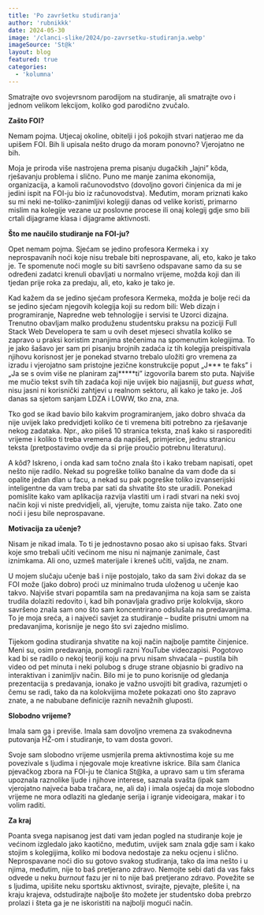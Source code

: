 ```yaml
---
title: 'Po završetku studiranja'
author: 'rubnikkk'
date: 2024-05-30
image: '/clanci-slike/2024/po-zavrsetku-studiranja.webp'
imageSource: 'St@k'
layout: blog
featured: true
categories:
  - 'kolumna'
---
```


Smatrajte ovo svojevrsnom parodijom na studiranje, ali smatrajte ovo i jednom velikom lekcijom, koliko god parodično zvučalo.

**Zašto FOI?**

Nemam pojma. Utjecaj okoline, obitelji i još pokojih stvari natjerao me da upišem FOI. Bih li upisala nešto drugo da moram ponovno? Vjerojatno ne bih.

Moja je priroda više nastrojena prema pisanju dugačkih „lajni” kȏda, rješavanju problema i slično. Puno me manje zanima ekonomija, organizacija, a kamoli računovodstvo (dovoljno govori činjenica da mi je jedini ispit na FOI-ju bio iz računovodstva). Međutim, moram priznati kako su mi neki ne-toliko-zanimljivi kolegiji danas od velike koristi, primarno mislim na kolegije vezane uz poslovne procese ili onaj kolegij gdje smo bili crtali dijagrame klasa i dijagrame aktivnosti.

**Što me naučilo studiranje na FOI-ju?**

Opet nemam pojma. Sjećam se jedino profesora Kermeka i xy neprospavanih noći koje nisu trebale biti neprospavane, ali, eto, kako je tako je. Te spomenute noći mogle su biti savršeno odspavane samo da su se određeni zadatci krenuli obavljati u normalno vrijeme, možda koji dan ili tjedan prije roka za predaju, ali, eto, kako je tako je. 

Kad kažem da se jedino sjećam profesora Kermeka, možda je bolje reći da se jedino sjećam njegovih kolegija koji su redom bili: Web dizajn i programiranje, Napredne web tehnologije i servisi te Uzorci dizajna. Trenutno obavljam malko produženu studentsku praksu na poziciji Full Stack Web Developera te sam u ovih deset mjeseci shvatila koliko se zapravo u praksi koristim znanjima stečenima na spomenutim kolegijima. To je jako šašavo jer sam pri pisanju brojnih zadaća iz tih kolegija preispitivala njihovu korisnost jer je ponekad stvarno trebalo uložiti gro vremena za izradu i vjerojatno sam pristojne jezične konstrukcije poput „J\*\*\* te faks” i „Ja se s ovim više ne planiram zaj\*\*\*\*\*ti” izgovorila barem sto puta. Najviše me mučio tekst svih tih zadaća koji nije uvijek bio najjasniji, *but guess what*, nisu jasni ni korisnički zahtjevi u realnom sektoru, ali kako je tako je. Još danas sa sjetom sanjam LDZA i LOWW, tko zna, zna. 

Tko god se ikad bavio bilo kakvim programiranjem, jako dobro shvaća da nije uvijek lako predvidjeti koliko će ti vremena biti potrebno za rješavanje nekog zadataka. Npr., ako pišeš 10 stranica teksta, znaš kako si rasporediti vrijeme i koliko ti treba vremena da napišeš, primjerice, jednu stranicu teksta (pretpostavimo ovdje da si prije proučio potrebnu literaturu). 

A kȏd? Iskreno, i onda kad sam točno znala što i kako trebam napisati, opet nešto nije radilo. Nekad su pogreške toliko banalne da vam dođe da si opalite jedan dlan u facu, a nekad su pak pogreške toliko izvanserijski inteligentne da vam treba par sati da shvatite što ste uradili. Ponekad pomislite kako vam aplikacija razvija vlastiti um i radi stvari na neki svoj način koji vi niste predvidjeli, ali, vjerujte, tomu zaista nije tako. Zato one noći i jesu bile neprospavane.

**Motivacija za učenje?**

Nisam je nikad imala. To ti je jednostavno posao ako si upisao faks. Stvari koje smo trebali učiti većinom me nisu ni najmanje zanimale, čast iznimkama. Ali ono, uzmeš materijale i kreneš učiti, valjda, ne znam. 

U mojem slučaju učenje baš i nije postojalo, tako da sam živi dokaz da se FOI može (jako dobro) proći uz minimalno truda uloženog u učenje kao takvo. Najviše stvari popamtila sam na predavanjima na koja sam se zaista trudila dolaziti redovito i, kad bih ponavljala gradivo prije kolokvija, skoro savršeno znala sam ono što sam koncentrirano odslušala na predavanjima. To je moja sreća, a i najveći savjet za studiranje – budite prisutni umom na predavanjima, korisnije je nego što svi zajedno mislimo.

Tijekom godina studiranja shvatite na koji način najbolje pamtite činjenice. Meni su, osim predavanja, pomogli razni YouTube videozapisi. Pogotovo kad bi se radilo o nekoj teoriji koju na prvu nisam shvaćala – pustila bih video od pet minuta i neki polubog s druge strane objasnio bi gradivo na interaktivan i zanimljiv način. Bilo mi je to puno korisnije od gledanja prezentacija s predavanja, ionako je važno usvojiti bit gradiva, razumjeti o čemu se radi, tako da na kolokvijima možete pokazati ono što zapravo znate, a ne nabubane definicije raznih nevažnih gluposti.

**Slobodno vrijeme?**

Imala sam ga i previše. Imala sam dovoljno vremena za svakodnevna putovanja HŽ-om i studiranje, to vam dosta govori.

Svoje sam slobodno vrijeme usmjerila prema aktivnostima koje su me povezivale s ljudima i njegovale moje kreativne iskrice. Bila sam članica pjevačkog zbora na FOI-ju te članica St@ka, a upravo sam u tim sferama upoznala raznolike ljude i njihove interese, saznala svašta (ipak sam vjerojatno najveća baba tračara, ne, ali da) i imala osjećaj da moje slobodno vrijeme ne mora odlaziti na gledanje serija i igranje videoigara, makar i to volim raditi.

**Za kraj**

Poanta svega napisanog jest dati vam jedan pogled na studiranje koje je većinom izgledalo jako kaotično, međutim, uvijek sam znala gdje sam i kako stojim s kolegijima, koliko mi bodova nedostaje za neku ocjenu i slično. Neprospavane noći dio su gotovo svakog studiranja, tako da ima nešto i u njima, međutim, nije to baš pretjerano zdravo. Nemojte sebi dati da vas faks odvede u neku *burnout* fazu jer ni to nije baš pretjerano zdravo. Povežite se s ljudima, upišite neku sportsku aktivnost, svirajte, pjevajte, plešite i, na kraju krajeva, odstudirajte najbolje što možete jer studentsko doba prebrzo prolazi i šteta ga je ne iskoristiti na najbolji mogući način.